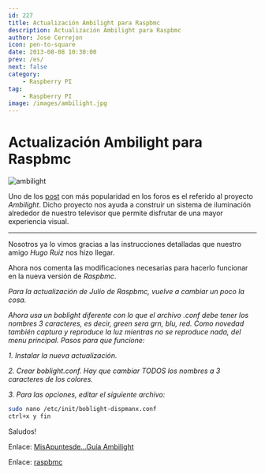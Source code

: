 ```yaml
---
id: 227
title: Actualización Ambilight para Raspbmc
description: Actualización Ambilight para Raspbmc
author: Jose Cerrejon
icon: pen-to-square
date: 2013-08-08 10:30:00
prev: /es/
next: false
category:
    - Raspberry PI
tag:
    - Raspberry PI
image: /images/ambilight.jpg
---
```


# Actualización Ambilight para Raspbmc

![ambilight](/images/ambilight.jpg)

Uno de los [post](https://www.raspberrypi.org/phpBB3/viewtopic.php?f=76&t=40064) con más popularidad en los foros es el referido al proyecto _Ambilight_. Dicho proyecto nos ayuda a construir un sistema de iluminación alrededor de nuestro televisor que permite disfrutar de una mayor experiencia visual.

---

Nosotros ya lo vimos gracias a las instrucciones detalladas que nuestro amigo _Hugo Ruiz_ nos hizo llegar.

Ahora nos comenta las modificaciones necesarias para hacerlo funcionar en la nueva versión de _Raspbmc_.

_Para la actualización de Julio de Raspbmc, vuelve a cambiar un poco la cosa._

_Ahora usa un boblight diferente con lo que el archivo .conf debe tener los nombres 3 caracteres, es decir, green sera grn, blu, red. Como novedad también captura y reproduce la luz mientras no se reproduce nada, del menu principal. Pasos para que funcione:_

_1. Instalar la nueva actualización._

_2. Crear boblight.conf. Hay que cambiar TODOS los nombres a 3 caracteres de los colores._

_3. Para las opciones, editar el siguiente archivo:_

```bash
sudo nano /etc/init/boblight-dispmanx.conf
ctrl+x y fin
```

Saludos!

Enlace: [MisApuntesde...Guía Ambilight](/post.php?id=183)

Enlace: [raspbmc](https://www.raspbmc.com)
